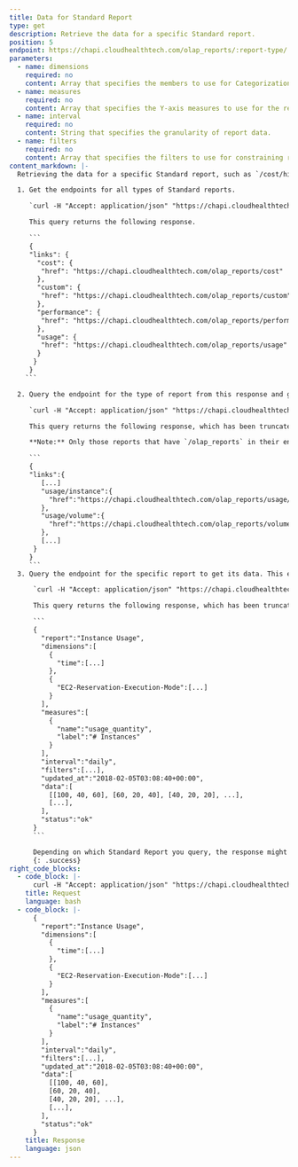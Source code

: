 ```yaml
---
title: Data for Standard Report
type: get
description: Retrieve the data for a specific Standard report.
position: 5
endpoint: https://chapi.cloudhealthtech.com/olap_reports/:report-type/:report-id
parameters:
  - name: dimensions
    required: no
    content: Array that specifies the members to use for Categorization and the X-Axis.
  - name: measures
    required: no
    content: Array that specifies the Y-axis measures to use for the report.
  - name: interval
    required: no
    content: String that specifies the granularity of report data.
  - name: filters
    required: no
    content: Array that specifies the filters to use for constraining report data.
content_markdown: |-
  Retrieving the data for a specific Standard report, such as `/cost/history`, `/cost/current`, or `/usage/instance` involves the following steps.

  1. Get the endpoints for all types of Standard reports.

     `curl -H "Accept: application/json" "https://chapi.cloudhealthtech.com/olap_reports?api_key=<your_api_key>"`

     This query returns the following response.

     ```
     {
     "links": {
       "cost": {
        "href": "https://chapi.cloudhealthtech.com/olap_reports/cost"
       },
       "custom": {
        "href": "https://chapi.cloudhealthtech.com/olap_reports/custom"
       },
       "performance": {
        "href": "https://chapi.cloudhealthtech.com/olap_reports/performance"
       },
       "usage": {
        "href": "https://chapi.cloudhealthtech.com/olap_reports/usage"
       }
      }
     }
    ```

  2. Query the endpoint for the type of report from this response and get a list of all reports of that type. This example request queries the `/usage` endpoint to get a list of all Standard Usage Reports.

     `curl -H "Accept: application/json" "https://chapi.cloudhealthtech.com/olap_reports/usage?api_key=<your_api_key>"`

     This query returns the following response, which has been truncated here for simplification.

     **Note:** Only those reports that have `/olap_reports` in their endpoint are accessible through the API.

     ```
     {  
     "links":{
        [...]
        "usage/instance":{  
          "href":"https://chapi.cloudhealthtech.com/olap_reports/usage/instance"
        },
        "usage/volume":{  
          "href":"https://chapi.cloudhealthtech.com/olap_reports/volume"
        },
        [...]
      }
     }
     ```
  3. Query the endpoint for the specific report to get its data. This example request queries the `/usage/instance` endpoint to get the data for the EC2 Instance Usage report.

      `curl -H "Accept: application/json" "https://chapi.cloudhealthtech.com/olap_reports/usage/instance?api_key=<your_api_key>"`

      This query returns the following response, which has been truncated here for simplification.

      ```
      {
        "report":"Instance Usage",
        "dimensions":[
          {
            "time":[...]
          },
          {
            "EC2-Reservation-Execution-Mode":[...]
          }
        ],
        "measures":[
          {
            "name":"usage_quantity",
            "label":"# Instances"
          }
        ],
        "interval":"daily",
        "filters":[...],
        "updated_at":"2018-02-05T03:08:40+00:00",
        "data":[
          [[100, 40, 60], [60, 20, 40], [40, 20, 20], ...],
          [...],
        ],
        "status":"ok"
      }
      ```

      Depending on which Standard Report you query, the response might vary in structure. However, all responses have common elements. See [Understand Report Data Format](#Reportingreport-data-format).
      {: .success}
right_code_blocks:
  - code_block: |-
      curl -H "Accept: application/json" "https://chapi.cloudhealthtech.com/olap_reports/usage/instance?api_key=<your_api_key>"`
    title: Request
    language: bash
  - code_block: |-
      {
        "report":"Instance Usage",
        "dimensions":[
          {
            "time":[...]
          },
          {
            "EC2-Reservation-Execution-Mode":[...]
          }
        ],
        "measures":[
          {
            "name":"usage_quantity",
            "label":"# Instances"
          }
        ],
        "interval":"daily",
        "filters":[...],
        "updated_at":"2018-02-05T03:08:40+00:00",
        "data":[
          [[100, 40, 60],
          [60, 20, 40],
          [40, 20, 20], ...],
          [...],
        ],
        "status":"ok"
      }
    title: Response
    language: json
---
```

